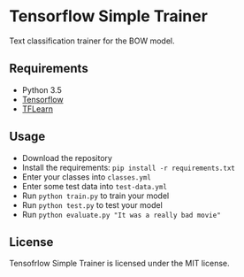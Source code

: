 # Tensorflow Simple Trainer
Text classification trainer for the BOW model.

## Requirements
* Python 3.5
* [Tensorflow](https://www.tensorflow.org/install/)
* [TFLearn](https://github.com/tflearn/tflearn)

## Usage
* Download the repository
* Install the requirements: `pip install -r requirements.txt`
* Enter your classes into `classes.yml`
* Enter some test data into `test-data.yml`
* Run `python train.py` to train your model
* Run `python test.py` to test your model
* Run `python evaluate.py "It was a really bad movie"`

## License
Tensofrlow Simple Trainer is licensed under the MIT license.
